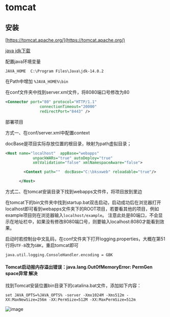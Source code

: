 # tomcat

## 安装

[https://tomcat.apache.org/](https://tomcat.apache.org/)

[java jdk下载](https://www.oracle.com/java/technologies/javase-downloads.html)

配置java环境变量
```
JAVA_HOME  C:\Program Files\Java\jdk-14.0.2
```
在Path中增加  `%JAVA_HOME%\bin`


在conf文件夹中找到server.xml文件，将8080端口号修改为80
```xml
<Connector port="80" protocol="HTTP/1.1" 
               connectionTimeout="20000" 
               redirectPort="8443" />
```
部署项目

方式一、在conf/server.xml中配置context

docBase是项目实际存放位置的根目录，映射为path虚拟目录；
```xml
<Host name="localhost"  appBase="webapps"
            unpackWARs="true" autoDeploy="true"
            xmlValidation="false" xmlNamespaceAware="false">

		<Context path=""  docBase="C:\bksxweb" reloadable="true"/>

      </Host>
```
方式二、在tomcat安装目录下找到webapps文件件，将项目放到里边


在tomcat下的bin文件夹中找到startup.bat双击启动，启动成功后在浏览器打开localhost即可看到webapps文件夹下的ROOT项目，若要看其他的项目，例如example项目则在浏览器输入`localhost/example`。
注意此处是80端口，不会显示在地址栏中，如果没有修改8080端口号，则要输入localhost:8080才能看到效果。

启动时若控制台中文乱码，在conf文件夹下打开logging.properties，大概在第51行将`UTF-8`改为`GBK`，重启tomcat即可
```
java.util.logging.ConsoleHandler.encoding = GBK
```

#### Tomcat启动报内存溢出错误：java.lang.OutOfMemoryError: PermGen space异常 解决
找到Tomcat安装位置bin目录下的catalina.bat文件，添加如下内容：
```
set JAVA_OPTS=%JAVA_OPTS% -server -Xmx1024M -Xms512m -XX:MaxNewSize=256m -XX:PermSize=512M -XX:MaxPermSize=512m
```
![image](/blog/img/tomcat.png)